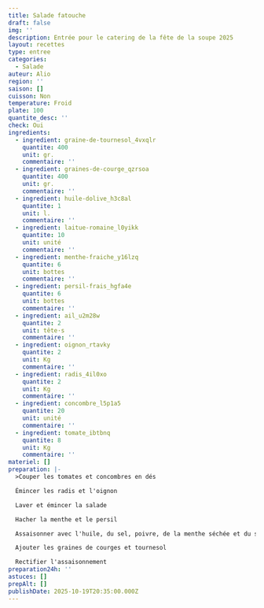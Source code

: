 ```yaml
---
title: Salade fatouche
draft: false
img: ''
description: Entrée pour le catering de la fête de la soupe 2025
layout: recettes
type: entree
categories:
  - Salade
auteur: Alio
region: ''
saison: []
cuisson: Non
temperature: Froid
plate: 100
quantite_desc: ''
check: Oui
ingredients:
  - ingredient: graine-de-tournesol_4vxqlr
    quantite: 400
    unit: gr.
    commentaire: ''
  - ingredient: graines-de-courge_qzrsoa
    quantite: 400
    unit: gr.
    commentaire: ''
  - ingredient: huile-dolive_h3c8al
    quantite: 1
    unit: l.
    commentaire: ''
  - ingredient: laitue-romaine_l0yikk
    quantite: 10
    unit: unité
    commentaire: ''
  - ingredient: menthe-fraiche_y16lzq
    quantite: 6
    unit: bottes
    commentaire: ''
  - ingredient: persil-frais_hgfa4e
    quantite: 6
    unit: bottes
    commentaire: ''
  - ingredient: ail_u2m28w
    quantite: 2
    unit: tête·s
    commentaire: ''
  - ingredient: oignon_rtavky
    quantite: 2
    unit: Kg
    commentaire: ''
  - ingredient: radis_4il0xo
    quantite: 2
    unit: Kg
    commentaire: ''
  - ingredient: concombre_l5p1a5
    quantite: 20
    unit: unité
    commentaire: ''
  - ingredient: tomate_ibtbnq
    quantite: 8
    unit: Kg
    commentaire: ''
materiel: []
preparation: |-
  >Couper les tomates et concombres en dés

  Émincer les radis et l'oignon

  Laver et émincer la salade

  Hacher la menthe et le persil

  Assaisonner avec l'huile, du sel, poivre, de la menthe séchée et du sumac

  Ajouter les graines de courges et tournesol

  Rectifier l'assaisonnement
preparation24h: ''
astuces: []
prepAlt: []
publishDate: 2025-10-19T20:35:00.000Z
---
```


